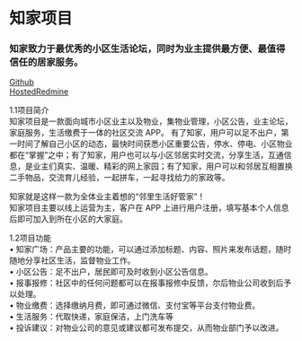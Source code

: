 # 知家项目
### 知家致力于最优秀的小区生活论坛，同时为业主提供最方便、最值得信任的居家服务。
 [Github](https://gihtub.com/201505wuzixin/zhijia)  
 [HostedRedmine](http://10.7.1.5/)  
 
 1.1项目简介  
知家项目是一款面向城市小区业主以及物业，集物业管理，小区公告，业主论坛，家庭服务，生活缴费于一体的社区交流 APP。  有了知家，用户可以足不出户，第一时间了解自己小区的动态，最快时间获悉小区重要公告，停水、停电、小区物业都在“掌握”之中；有了知家，用户也可以与小区邻居实时交流，分享生活，互通信息，是业主们真实、温暖、精彩的网上家园；有了知家，用户可以和邻居互相置换二手物品，交流育儿经验，一起拼车，一起寻找给力的家政等。  

知家就是这样一款为全体业主着想的“邻里生活好管家”！   
知家项目主要以线上运营为主，客户在 APP 上进行用户注册，填写基本个人信息后即可加入到所在小区的大家庭。 
  
 1.2项目功能   
•	知家广场：产品主要的功能，可以通过添加标题、内容、照片来发布话题，随时随地分享社区生活，监督物业工作。    
•	小区公告：足不出户，居民即可及时收到小区公告信息。  
•	报事报修：社区中的任何问题都可以在报事报修中反馈，尔后物业公司收到后予以处理。  
•	物业缴费：选择缴纳月费，即可通过微信、支付宝等平台支付物业费。  
•	生活服务：代取快递，家庭保洁，上门洗车等  
•	投诉建议：对物业公司的意见或建议都可发布提交，从而物业部门予以改进。  
